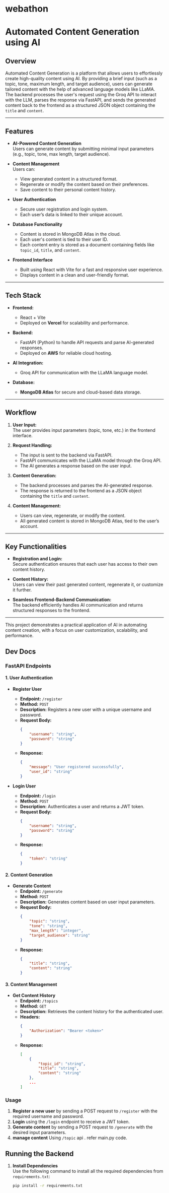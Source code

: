 # webathon
# Automated Content Generation using AI

## Overview

Automated Content Generation is a platform that allows users to effortlessly create high-quality content using AI. By providing a brief input (such as a topic, tone, maximum length, and target audience), users can generate tailored content with the help of advanced language models like LLaMA. The backend processes the user's request using the Groq API to interact with the LLM, parses the response via FastAPI, and sends the generated content back to the frontend as a structured JSON object containing the `title` and `content`.

---

## Features

- **AI-Powered Content Generation**  
  Users can generate content by submitting minimal input parameters (e.g., topic, tone, max length, target audience).
  
- **Content Management**  
  Users can:
  - View generated content in a structured format.
  - Regenerate or modify the content based on their preferences.
  - Save content to their personal content history.

- **User Authentication**  
  - Secure user registration and login system.
  - Each user’s data is linked to their unique account.

- **Database Functionality**  
  - Content is stored in MongoDB Atlas in the cloud.
  - Each user's content is tied to their user ID.
  - Each content entry is stored as a document containing fields like `topic_id`, `title`, and `content`.

- **Frontend Interface**  
  - Built using React with Vite for a fast and responsive user experience.
  - Displays content in a clean and user-friendly format.

---

## Tech Stack

- **Frontend:**  
  - React + Vite  
  - Deployed on **Vercel** for scalability and performance.

- **Backend:**  
  - FastAPI (Python) to handle API requests and parse AI-generated responses.  
  - Deployed on **AWS** for reliable cloud hosting.  

- **AI Integration:**  
  - Groq API for communication with the LLaMA language model.  

- **Database:**  
  - **MongoDB Atlas** for secure and cloud-based data storage.

---

## Workflow

1. **User Input:**  
   The user provides input parameters (topic, tone, etc.) in the frontend interface.

2. **Request Handling:**  
   - The input is sent to the backend via FastAPI.  
   - FastAPI communicates with the LLaMA model through the Groq API.  
   - The AI generates a response based on the user input.

3. **Content Generation:**  
   - The backend processes and parses the AI-generated response.  
   - The response is returned to the frontend as a JSON object containing the `title` and `content`.

4. **Content Management:**  
   - Users can view, regenerate, or modify the content.  
   - All generated content is stored in MongoDB Atlas, tied to the user’s account.

---

## Key Functionalities

- **Registration and Login:**  
  Secure authentication ensures that each user has access to their own content history.

- **Content History:**  
  Users can view their past generated content, regenerate it, or customize it further.

- **Seamless Frontend-Backend Communication:**  
  The backend efficiently handles AI communication and returns structured responses to the frontend.

---

This project demonstrates a practical application of AI in automating content creation, with a focus on user customization, scalability, and performance.

## Dev Docs

### FastAPI Endpoints

#### 1. User Authentication

- **Register User**
    - **Endpoint:** `/register`
    - **Method:** `POST`
    - **Description:** Registers a new user with a unique username and password.
    - **Request Body:**
        ```json
        {
            "username": "string",
            "password": "string"
        }
        ```
    - **Response:**
        ```json
        {
            "message": "User registered successfully",
            "user_id": "string"
        }
        ```

- **Login User**
    - **Endpoint:** `/login`
    - **Method:** `POST`
    - **Description:** Authenticates a user and returns a JWT token.
    - **Request Body:**
        ```json
        {
            "username": "string",
            "password": "string"
        }
        ```
    - **Response:**
        ```json
        {
            "token": "string"
        }
        ```

#### 2. Content Generation

- **Generate Content**
    - **Endpoint:** `/generate`
    - **Method:** `POST`
    - **Description:** Generates content based on user input parameters.
    - **Request Body:**
        ```json
        {
            "topic": "string",
            "tone": "string",
            "max_length": "integer",
            "target_audience": "string"
        }
        ```
    - **Response:**
        ```json
        {
            "title": "string",
            "content": "string"
        }
        ```

#### 3. Content Management

- **Get Content History**
    - **Endpoint:** `/topics`
    - **Method:** `GET`
    - **Description:** Retrieves the content history for the authenticated user.
    - **Headers:**
        ```json
        {
            "Authorization": "Bearer <token>"
        }
        ```
    - **Response:**
        ```json
        [
            {
                "topic_id": "string",
                "title": "string",
                "content": "string"
            },
            ...
        ]
        ```

### Usage

1. **Register a new user** by sending a POST request to `/register` with the required username and password.
2. **Login** using the `/login` endpoint to receive a JWT token.
3. **Generate content** by sending a POST request to `/generate` with the desired input parameters.
4. **manage content** Using `/topic` api . refer main.py code.

## Running the Backend

1. **Install Dependencies**  
   Use the following command to install all the required dependencies from `requirements.txt`:
   ```bash
   pip install -r requirements.txt
